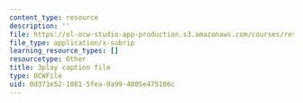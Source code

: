 ```yaml
---
content_type: resource
description: ''
file: https://ol-ocw-studio-app-production.s3.amazonaws.com/courses/res-18-009-learn-differential-equations-up-close-with-gilbert-strang-and-cleve-moler-fall-2015/0d371e5210815fea9a994805e475186c_ttCKLZ2fWWE.vtt
file_type: application/x-subrip
learning_resource_types: []
resourcetype: Other
title: 3play caption file
type: OCWFile
uid: 0d371e52-1081-5fea-9a99-4805e475186c
---
```

